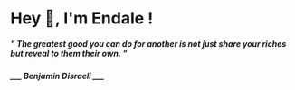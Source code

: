 <h1 title="head"> Hey 👋, I'm Endale !</h1>

**<h5><i>" The greatest good you can do for another is not just share your riches but reveal to them their own. "</i></h5>**

*<b>___ Benjamin Disraeli ___</b>*

